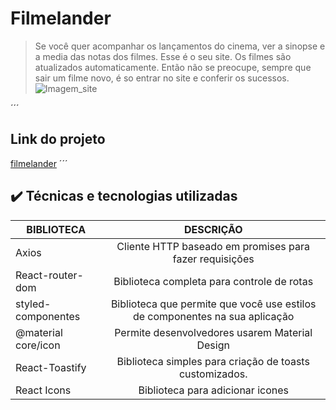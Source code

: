 # Filmelander
> Se você quer acompanhar os lançamentos do cinema, ver a sinopse e a media das notas dos filmes. Esse é o seu site. Os filmes são atualizados automaticamente. Então não se preocupe, sempre que sair um filme novo, é so entrar no site e conferir os sucessos. 
![Imagem_site](c:/Users/GUTTO/OneDrive/%C3%81rea%20de%20Trabalho/tela_filmes.png)

´´´
## Link do projeto
[filmelander](https://filmelander.netlify.app)
´´´
## ✔️ Técnicas e tecnologias utilizadas
| BIBLIOTECA          |                          DESCRIÇÃO                           |
| ------------------- | :----------------------------------------------------------: |
| Axios               |   Cliente HTTP baseado em promises para fazer requisições    |
| React-router-dom    |          Biblioteca completa para controle de rotas          |
| styled-componentes  | Biblioteca que permite que você use estilos de componentes na sua aplicação |
| @material core/icon |        Permite desenvolvedores usarem Material Design        |
| React-Toastify      |   Biblioteca simples para criação de toasts customizados.    |
| React Icons         |   Biblioteca para adicionar icones                           |
